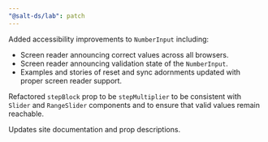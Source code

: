 ```yaml
---
"@salt-ds/lab": patch
---
```


Added accessibility improvements to `NumberInput` including:

- Screen reader announcing correct values across all browsers.
- Screen reader announcing validation state of the `NumberInput`.
- Examples and stories of reset and sync adornments updated with proper screen reader support.

Refactored `stepBlock` prop to be `stepMultiplier` to be consistent with `Slider` and `RangeSlider` components and to ensure that valid values remain reachable.

Updates site documentation and prop descriptions.
